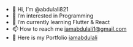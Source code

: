 - 👋 Hi, I’m @abdulali821
- 👀 I’m interested in Programming
- 🌱 I’m currently learning Flutter & React
- 📫 How to reach me iamabdulali1@gmail.com
- 💼 Here is my Portfolio [iamabdulali](iamabdulali.netlify.app)

<!---
abdulali821/abdulali821 is a ✨ special ✨ repository because its `README.md` (this file) appears on your GitHub profile.
You can click the Preview link to take a look at your changes.
--->
